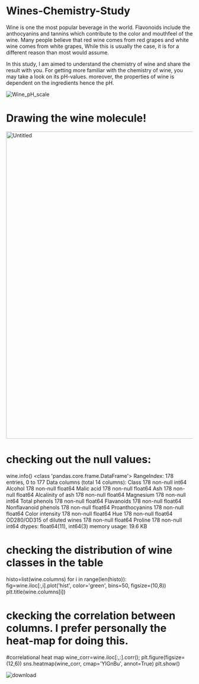 # Wines-Chemistry-Study
Wine is one the most popular beverage in the world. Flavonoids include the anthocyanins and tannins which contribute to the color and mouthfeel of the wine. Many people believe that red wine comes from red grapes and white wine comes from white grapes, While this is usually the case, it is for a different reason than most would assume.

In this study, I am aimed to understand the chemistry of wine and share the result with you. For getting more familiar with the chemistry of wine, you may take a look on its pH-values. moreover, the properties of wine is dependent on the ingredients hence the pH.



![Wine_pH_scale](https://user-images.githubusercontent.com/64262003/113576525-014ee680-9620-11eb-9e43-5a94bf3fe52c.png)

# Drawing the wine molecule!


<img width="830" alt="Untitled" src="https://user-images.githubusercontent.com/64262003/113577459-97374100-9621-11eb-88a5-6135e913cd82.png">


# checking out the null values:
wine.info()
<class 'pandas.core.frame.DataFrame'>
RangeIndex: 178 entries, 0 to 177
Data columns (total 14 columns):
Class                           178 non-null int64
Alcohol                         178 non-null float64
Malic acid                      178 non-null float64
Ash                             178 non-null float64
Alcalinity of ash               178 non-null float64
Magnesium                       178 non-null int64
Total phenols                   178 non-null float64
Flavanoids                      178 non-null float64
Nonflavanoid phenols            178 non-null float64
Proanthocyanins                 178 non-null float64
Color intensity                 178 non-null float64
Hue                             178 non-null float64
OD280/OD315 of diluted wines    178 non-null float64
Proline                         178 non-null int64
dtypes: float64(11), int64(3)
memory usage: 19.6 KB

# checking the distribution of wine classes in the table
histo=list(wine.columns)
for i in range(len(histo)):
    fig=wine.iloc[:,i].plot('hist', color='green', bins=50, figsize=(10,8))
    plt.title(wine.columns[i])
    
# ckecking the correlation between columns. I prefer personally the heat-map for doing this.
#correlational heat map
wine_corr=wine.iloc[:,:].corr();
plt.figure(figsize=(12,6))
sns.heatmap(wine_corr, cmap='YlGnBu', annot=True)
    plt.show()
    
![download](https://user-images.githubusercontent.com/64262003/113577826-2cd2d080-9622-11eb-933d-52049a086dc6.png)

